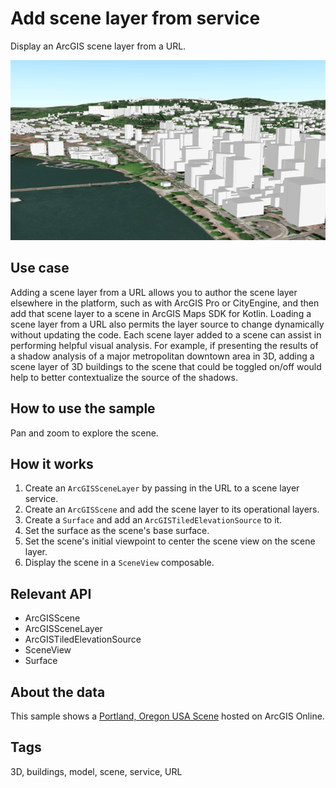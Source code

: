 # Add scene layer from service

Display an ArcGIS scene layer from a URL.

![Screenshot of add scene layer from service](add-scene-layer-from-service.png)

## Use case

Adding a scene layer from a URL allows you to author the scene layer elsewhere in the platform, such as with ArcGIS Pro or CityEngine, and then add that scene layer to a scene in ArcGIS Maps SDK for Kotlin. Loading a scene layer from a URL also permits the layer source to change dynamically without updating the code. Each scene layer added to a scene can assist in performing helpful visual analysis. For example, if presenting the results of a shadow analysis of a major metropolitan downtown area in 3D, adding a scene layer of 3D buildings to the scene that could be toggled on/off would help to better contextualize the source of the shadows.

## How to use the sample

Pan and zoom to explore the scene.

## How it works

1. Create an `ArcGISSceneLayer` by passing in the URL to a scene layer service.
2. Create an `ArcGISScene` and add the scene layer to its operational layers.
3. Create a `Surface` and add an `ArcGISTiledElevationSource` to it.
4. Set the surface as the scene's base surface.
5. Set the scene's initial viewpoint to center the scene view on the scene layer.
6. Display the scene in a `SceneView` composable.

## Relevant API

* ArcGISScene
* ArcGISSceneLayer
* ArcGISTiledElevationSource
* SceneView
* Surface

## About the data

This sample shows a [Portland, Oregon USA Scene](https://www.arcgis.com/home/item.html?id=2b721b9e7bef45e2b7ff78a398a33acc) hosted on ArcGIS Online.

## Tags

3D, buildings, model, scene, service, URL
